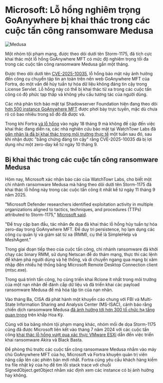 # Microsoft: Lỗ hổng nghiêm trọng GoAnywhere bị khai thác trong các cuộc tấn công ransomware Medusa

![Medusa](https://www.bleepstatic.com/content/hl-images/2025/10/06/Medusa_headpic.jpg)

Một nhóm tội phạm mạng, được theo dõi dưới tên Storm-1175, đã tích cực khai thác một lỗ hổng GoAnywhere MFT có mức độ nghiêm trọng tối đa trong các cuộc tấn công ransomware Medusa gần một tháng.

Được theo dõi dưới tên [CVE-2025-10035](https://nvd.nist.gov/vuln/detail/CVE-2025-10035), lỗ hổng bảo mật này ảnh hưởng đến công cụ chuyển tập tin an toàn trên nền web GoAnywhere MFT của Fortra, do một vấn đề hủy tuần tự hóa dữ liệu không đáng tin cậy trong License Servlet. Lỗ hổng này có thể bị khai thác từ xa trong các cuộc tấn công có độ phức tạp thấp và không yêu cầu tương tác của người dùng.

Các nhà phân tích bảo mật tại Shadowserver Foundation hiện đang theo dõi [hơn 500 instance GoAnywhere MFT](https://dashboard.shadowserver.org/statistics/iot-devices/time-series/?date%5Frange=7&vendor=fortra&type=file-transfer&model=goanywhere+mft&dataset=count&limit=1000&group%5Fby=geo&stacking=stacked&auto%5Fupdate=on) được phơi bày trực tuyến, mặc dù chưa rõ có bao nhiêu trong số đó đã được vá.

Trong khi Fortra [vá lỗ hổng](https://www.bleepingcomputer.com/news/security/fortra-warns-of-max-severity-flaw-in-goanywhere-mfts-license-servlet/) vào ngày 18 tháng 9 mà không đề cập đến việc khai thác đang diễn ra, các nhà nghiên cứu bảo mật tại WatchTowr Labs đã [gắn nhãn là đã bị khai thác trong môi trường thực tế](https://www.bleepingcomputer.com/news/security/maximum-severity-goanywhere-mft-flaw-exploited-as-zero-day/) một tuần sau đó, sau khi nhận được "bằng chứng đáng tin cậy" rằng CVE-2025-10035 đã bị lợi dụng như một zero-day kể từ ngày 10 tháng 9.

## Bị khai thác trong các cuộc tấn công ransomware Medusa

Hôm nay, Microsoft xác nhận báo cáo của WatchTowr Labs, cho biết một chi nhánh ransomware Medusa mà hãng theo dõi dưới tên Storm-1175 đã khai thác lỗ hổng này trong các cuộc tấn công ít nhất kể từ ngày 11 tháng 9 năm 2025.

"Microsoft Defender researchers identified exploitation activity in multiple organizations aligned to tactics, techniques, and procedures (TTPs) attributed to Storm-1175," [Microsoft said](https://www.microsoft.com/en-us/security/blog/2025/10/06/investigating-active-exploitation-of-cve-2025-10035-goanywhere-managed-file-transfer-vulnerability/).

"Để truy cập ban đầu, tác nhân đe dọa đã khai thác lỗ hổng hủy tuần tự hóa zero-day trong GoAnywhere MFT. Để duy trì persistence, họ lạm dụng các công cụ quản lý và giám sát từ xa (RMM), cụ thể là SimpleHelp và MeshAgent."

Trong giai đoạn tiếp theo của cuộc tấn công, chi nhánh ransomware đã khởi chạy các binary RMM, sử dụng Netscan để do thám mạng, thực thi các lệnh để khám phá người dùng và hệ thống, và di chuyển ngang qua mạng bị xâm nhập đến nhiều hệ thống bằng Microsoft Remote Desktop Connection client (mtsc.exe).

Trong quá trình tấn công, họ cũng triển khai Rclone ít nhất trong môi trường của một nạn nhân để đánh cắp dữ liệu và đã triển khai các payload ransomware Medusa để mã hóa tập tin của nạn nhân.

Vào tháng Ba, CISA đã phát hành một khuyến cáo chung với FBI và Multi-State Information Sharing and Analysis Center (MS-ISAC), cảnh báo rằng chiến dịch ransomware Medusa [đã ảnh hưởng tới hơn 300 tổ chức hạ tầng quan trọng](https://www.bleepingcomputer.com/news/security/cisa-medusa-ransomware-hit-over-300-critical-infrastructure-orgs/) trên khắp Hoa Kỳ.

Cùng với ba băng nhóm tội phạm mạng khác, nhóm mối đe dọa Storm-1175 cũng đã được Microsoft liên kết vào tháng 7 năm 2024 với các cuộc tấn công [khai thác lỗ hổng vượt qua xác thực VMware ESXi](https://www.bleepingcomputer.com/news/microsoft/microsoft-ransomware-gangs-exploit-vmware-esxi-auth-bypass-in-attacks/) dẫn đến việc triển khai ransomware Akira và Black Basta.

Để phòng thủ trước các cuộc tấn công ransomware Medusa nhắm vào máy chủ GoAnywhere MFT của họ, Microsoft và Fortra khuyên quản trị viên nâng cấp lên các phiên bản mới nhất. Fortra cũng yêu cầu khách hàng kiểm tra file nhật ký của họ để tìm lỗi stack trace với chuỗi SignedObject.getObject nhằm xác định xem các instance có bị ảnh hưởng hay không.